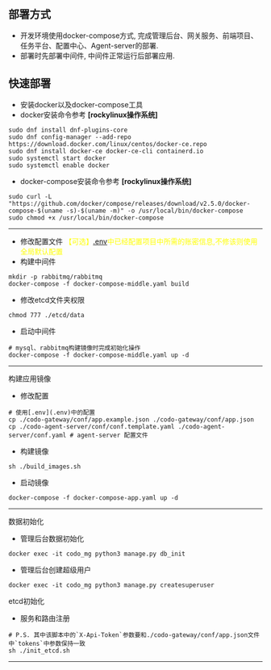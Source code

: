 
## 部署方式
- 开发环境使用docker-compose方式, 完成管理后台、网关服务、前端项目、任务平台、配置中心、Agent-server的部署.
- 部署时先部署中间件, 中间件正常运行后部署应用.

## 快速部署
- 安装docker以及docker-compose工具
- docker安装命令参考 **[rockylinux操作系统]**
```shell
sudo dnf install dnf-plugins-core
sudo dnf config-manager --add-repo https://download.docker.com/linux/centos/docker-ce.repo
sudo dnf install docker-ce docker-ce-cli containerd.io
sudo systemctl start docker
sudo systemctl enable docker
```
- docker-compose安装命令参考 **[rockylinux操作系统]**
```shell
sudo curl -L "https://github.com/docker/compose/releases/download/v2.5.0/docker-compose-$(uname -s)-$(uname -m)" -o /usr/local/bin/docker-compose
sudo chmod +x /usr/local/bin/docker-compose
```

--- 
- 修改配置文件 <span style="color: yellow;">【可选】[.env](.env)中已经配置项目中所需的账密信息,不修该则使用全局默认配置</span>
- 构建中间件
```shell
mkdir -p rabbitmq/rabbitmq
docker-compose -f docker-compose-middle.yaml build
```

- 修改etcd文件夹权限
```shell
chmod 777 ./etcd/data
```

- 启动中间件
```shell
# mysql、rabbitmq构建镜像时完成初始化操作
docker-compose -f docker-compose-middle.yaml up -d
```
--- 

构建应用镜像

- 修改配置
```shell
# 使用[.env](.env)中的配置   
cp ./codo-gateway/conf/app.example.json ./codo-gateway/conf/app.json
cp ./codo-agent-server/conf/conf.template.yaml ./codo-agent-server/conf.yaml # agent-server 配置文件 
```
- 构建镜像
```shell
sh ./build_images.sh
```

- 启动镜像
```shell
docker-compose -f docker-compose-app.yaml up -d
```
--- 

数据初始化

- 管理后台数据初始化
```shell
docker exec -it codo_mg python3 manage.py db_init
```
- 管理后台创建超级用户
```shell
docker exec -it codo_mg python3 manage.py createsuperuser
```
etcd初始化

- 服务和路由注册
```shell
# P.S. 其中该脚本中的`X-Api-Token`参数要和./codo-gateway/conf/app.json文件中`tokens`中参数保持一致
sh ./init_etcd.sh
```
---

